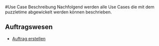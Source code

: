 #Use Case Beschreibung
Nachfolgend werden alle Use Cases die mit dem puzzletime abgewickelt werden können beschrieben. 

## Auftragswesen

* [Auftrag erstellen](createorder.md)

